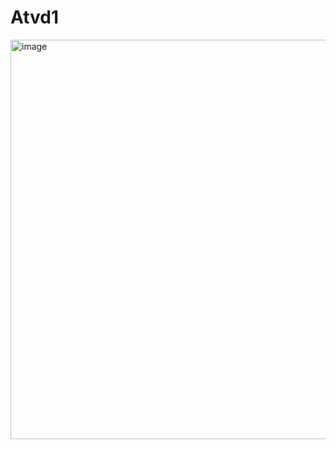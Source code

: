 # Atvd1
<img width="1181" height="639" alt="image" src="https://github.com/user-attachments/assets/b875c233-745a-4905-b1cb-665d43b89364" />
